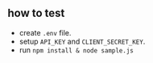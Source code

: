 ## how to test

- create `.env` file.
- setup `API_KEY` and `CLIENT_SECRET_KEY`.
- run `npm install & node sample.js`
